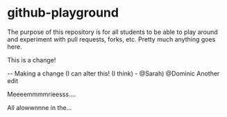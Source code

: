 # github-playground

The purpose of this repository is for all students to be able to play around and experiment with pull requests, forks, etc. Pretty much anything goes here.

This is a change!

-- Making a change (I can alter this! (I think) - @Sarah)  @Dominic
Another edit

Meeeemmmmrieesss....

All alowwnnne in the...